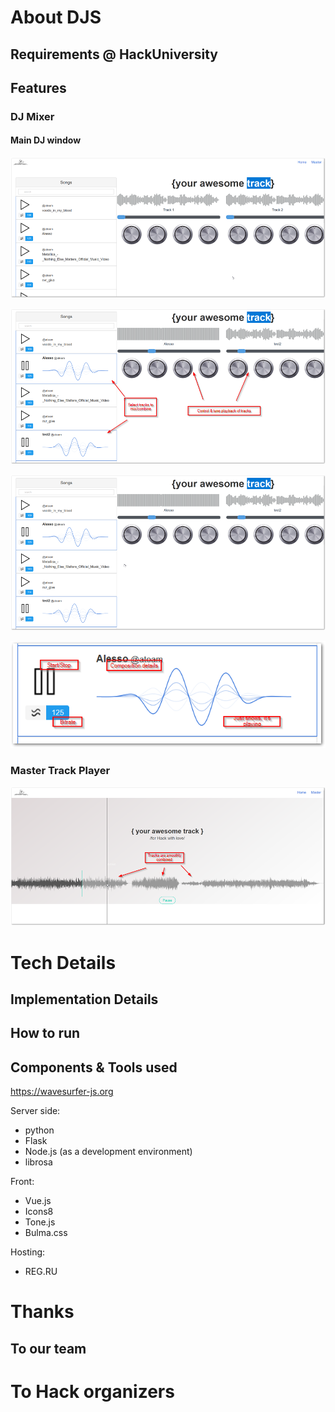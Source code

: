 # About DJS

## Requirements @ HackUniversity

## Features

### DJ Mixer

#### Main DJ window
![Main DJ window](/wiki/dj_screen.png)

![Main DJ -info ](/wiki/dj_screen_info.png)

![Main DJ - playing](/wiki/dj_screen_playing.png)

![Main DJ - track](/wiki/dj_screen_track.png)


### Master Track Player

![Main DJ - track](/wiki/main_screen_info.png)

# Tech Details

## Implementation Details

## How to run

## Components & Tools used

https://wavesurfer-js.org

Server side:
 - python
 - Flask
 - Node.js (as a development environment)
 - librosa

Front: 
 - Vue.js
 - Icons8
 - Tone.js
 - Bulma.css
 

Hosting:
 - REG.RU


# Thanks

## To our team

# To Hack organizers